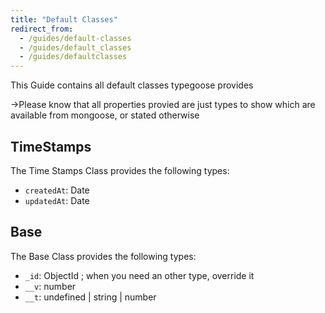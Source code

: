 ```yaml
---
title: "Default Classes"
redirect_from:
  - /guides/default-classes
  - /guides/default_classes
  - /guides/defaultclasses
---
```


This Guide contains all default classes typegoose provides

->Please know that all properties provied are just types to show which are available from mongoose, or stated otherwise

## TimeStamps

The Time Stamps Class provides the following types:

- `createdAt`: Date
- `updatedAt`: Date

## Base

The Base Class provides the following types:

- `_id`: ObjectId ; when you need an other type, override it
- `__v`: number
- `__t`: undefined | string | number
